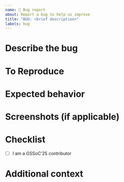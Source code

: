 ```yaml
---
name: 🐛 Bug report
about: Report a bug to help us improve
title: "BUG: <brief description>"
labels: bug
---
```


<!-- Thank you for taking the time to contribute! 🙌 -->

<!-- **Suggested Title Format:** `BUG: Short description of the suggestion` -->


# Describe the bug
<!-- A clear and concise description of what the bug is. -->


# To Reproduce
<!-- Steps to reproduce the behavior: -->
<!-- 
1. Go to '...'
2. Click on '....'
3. Scroll down to '....'
4. See error 
-->


# Expected behavior
<!-- A clear and concise description of what you expected to happen. -->


# Screenshots (if applicable) 
<!-- If applicable, add screenshots to help explain your problem. -->


# Checklist
<!-- Please delete the options that are not relevant to you. -->
- [ ] I am a GSSoC'25 contributor


# Additional context
<!-- Add any other context about the problem here. -->
